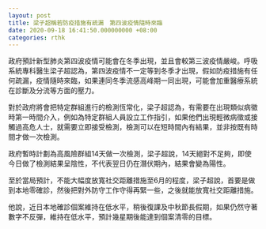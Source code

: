 ```yaml
---
layout: post
title: 梁子超稱若防疫措施有疏漏　第四波疫情隨時來臨
date: 2020-09-18 16:41:50.000000000 +08:00
categories: rthk
---
```


政府預計新型肺炎第四波疫情可能會在冬季出現，並且會較第三波疫情嚴峻。呼吸系統專科醫生梁子超認為，第四波疫情不一定等到冬季才出現，假如防疫措施有任何疏漏，疫情隨時來臨，如果連同冬季流感高峰期一同出現，可能會加重醫療系統在診斷及分流等方面的壓力。

對於政府將會把特定群組進行的檢測恆常化，梁子超認為，有需要在出現類似病徵時第一時間介入，例如為特定群組人員設立工作指引，如果他們出現輕微病徵或接觸過高危人士，就需要立即接受檢測，檢測可以在短時間內有結果，並非按既有時間才做一次檢測。

政府暫時計劃為高風險群組14天做一次檢測，梁子超說，14天絕對不足夠，即使今日做了檢測結果呈陰性，不代表翌日仍在潛伏期內，結果會變為陽性。

至於當局預計，不能大幅度放寬社交距離措施至6月的程度，梁子超說，首要是做到本地零確診，然後把對外防守工作守得再緊一些，之後就能放寬社交距離措施。

他說，近日本地確診個案維持在低水平，稍後復課及中秋節長假期，如果仍然守著數字不反彈，維持在低水平，預計幾星期後能達到個案清零的目標。

